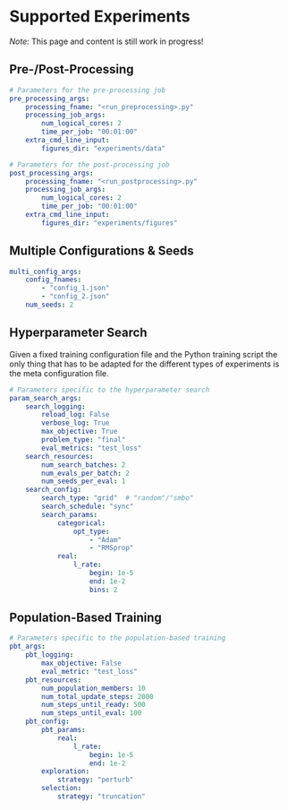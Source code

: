 # Supported Experiments

*Note*: This page and content is still work in progress!

## Pre-/Post-Processing

```yaml
# Parameters for the pre-processing job
pre_processing_args:
    processing_fname: "<run_preprocessing>.py"
    processing_job_args:
        num_logical_cores: 2
        time_per_job: "00:01:00"
    extra_cmd_line_input:
        figures_dir: "experiments/data"

# Parameters for the post-processing job
post_processing_args:
    processing_fname: "<run_postprocessing>.py"
    processing_job_args:
        num_logical_cores: 2
        time_per_job: "00:01:00"
    extra_cmd_line_input:
        figures_dir: "experiments/figures"
```


## Multiple Configurations & Seeds

```yaml
multi_config_args:
    config_fnames:
        - "config_1.json"
        - "config_2.json"
    num_seeds: 2
```


## Hyperparameter Search

Given a fixed training configuration file and the Python training script the only thing that has to be adapted for the different types of experiments is the meta configuration file.

```yaml
# Parameters specific to the hyperparameter search
param_search_args:
    search_logging:
        reload_log: False
        verbose_log: True
        max_objective: True
        problem_type: "final"
        eval_metrics: "test_loss"
    search_resources:
        num_search_batches: 2
        num_evals_per_batch: 2
        num_seeds_per_eval: 1
    search_config:
        search_type: "grid"  # "random"/"smbo"
        search_schedule: "sync"
        search_params:
            categorical:
                opt_type:
                    - "Adam"
                    - "RMSprop"
            real:
                l_rate:
                    begin: 1e-5
                    end: 1e-2
                    bins: 2
```


## Population-Based Training


```yaml
# Parameters specific to the population-based training
pbt_args:
    pbt_logging:
        max_objective: False
        eval_metric: "test_loss"
    pbt_resources:
        num_population_members: 10
        num_total_update_steps: 2000
        num_steps_until_ready: 500
        num_steps_until_eval: 100
    pbt_config:
        pbt_params:
            real:
                l_rate:
                    begin: 1e-5
                    end: 1e-2
        exploration:
            strategy: "perturb"
        selection:
            strategy: "truncation"
```

